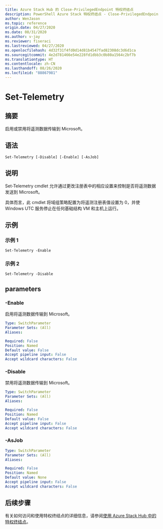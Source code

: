 ```yaml
---
title: Azure Stack Hub 的 Close-PrivilegedEndpoint 特权终结点
description: PowerShell Azure Stack 特权终结点 - Close-PrivilegedEndpoint 参考
author: WenJason
ms.topic: reference
origin.date: 04/27/2020
ms.date: 08/31/2020
ms.author: v-jay
ms.reviewer: fiseraci
ms.lastreviewed: 04/27/2020
ms.openlocfilehash: 4d32f31f4fd0d14d81b4547fad82308dc3d6d1ca
ms.sourcegitcommit: 4e2d781466e54e228fd1dbb3c0b80a1564c2bf7b
ms.translationtype: HT
ms.contentlocale: zh-CN
ms.lasthandoff: 08/26/2020
ms.locfileid: "88867981"
---
```

# <a name="set-telemetry"></a>Set-Telemetry

## <a name="synopsis"></a>摘要
启用或禁用将遥测数据传输到 Microsoft。

## <a name="syntax"></a>语法

```
Set-Telemetry [-Disable] [-Enable] [-AsJob]
```

## <a name="description"></a>说明
Set-Telemetry cmdlet 允许通过更改注册表中的相应设置来控制是否将遥测数据发送到 Microsoft。

具体而言，此 cmdlet 将域组策略配置为将遥测注册表值设置为 0，并使 Windows UTC 服务停止在任何基础结构 VM 和主机上运行。

## <a name="examples"></a>示例

### <a name="example-1"></a>示例 1
```
Set-Telemetry -Enable
```

### <a name="example-2"></a>示例 2
```
Set-Telemetry -Disable
```

## <a name="parameters"></a>parameters

### <a name="-enable"></a>-Enable
启用将遥测数据传输到 Microsoft。

```yaml
Type: SwitchParameter
Parameter Sets: (All)
Aliases:

Required: False
Position: Named
Default value: False
Accept pipeline input: False
Accept wildcard characters: False
```

### <a name="-disable"></a>-Disable
禁用将遥测数据传输到 Microsoft。

```yaml
Type: SwitchParameter
Parameter Sets: (All)
Aliases:

Required: False
Position: Named
Default value: False
Accept pipeline input: False
Accept wildcard characters: False
```

### <a name="-asjob"></a>-AsJob


```yaml
Type: SwitchParameter
Parameter Sets: (All)
Aliases:

Required: False
Position: Named
Default value: None
Accept pipeline input: False
Accept wildcard characters: False
```

## <a name="next-steps"></a>后续步骤

有关如何访问和使用特权终结点的详细信息，请参阅[使用 Azure Stack Hub 中的特权终结点](../../operator/azure-stack-privileged-endpoint.md)。
